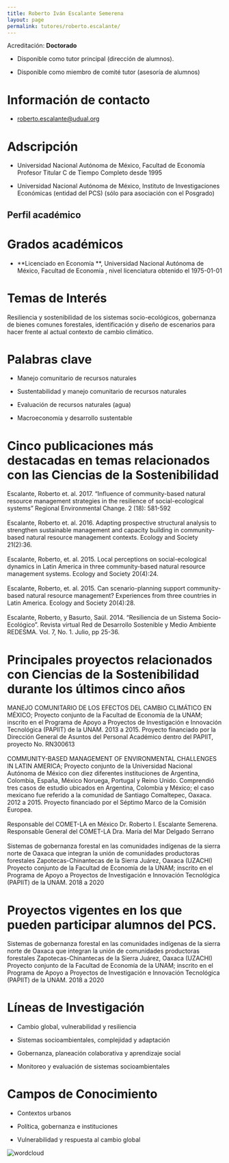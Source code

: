 ```yaml
---
title: Roberto Iván Escalante Semerena
layout: page
permalink: tutores/roberto.escalante/
---
```


Acreditación: **Doctorado**


 - Disponible como tutor principal (dirección de alumnos).


 - Disponible como miembro de comité tutor (asesoría de alumnos)





# Información de contacto

 - <roberto.escalante@udual.org>





# Adscripción


 - Universidad Nacional Autónoma de México, Facultad de Economía     Profesor Titular C de Tiempo Completo  desde 1995
 

 - Universidad Nacional Autónoma de México, Instituto de Investigaciones Económicas (entidad del PCS) (sólo para asociación con el Posgrado)  





## Perfil académico


# Grados académicos


 - **Licenciado en Economía **, Universidad Nacional Autónoma de México, Facultad de Economía , nivel licenciatura obtenido el 1975-01-01




# Temas de Interés

Resiliencia y sostenibilidad de los sistemas socio-ecológicos, gobernanza de bienes comunes forestales, identificación y diseño de escenarios para hacer frente al actual contexto de cambio climático.



# Palabras clave


 - Manejo comunitario de recursos naturales

 - Sustentabilidad y manejo comunitario de recursos naturales

 - Evaluación de recursos naturales (agua)

 - Macroeconomía y desarrollo sustentable




# Cinco publicaciones más destacadas en temas relacionados con las Ciencias de la Sostenibilidad

Escalante, Roberto et. al. 2017. “Influence of community-based natural resource management strategies in the resilience of social-ecological systems” Regional Environmental Change. 2 (18): 581-592<br /><br />Escalante, Roberto et. al. 2016. Adapting prospective structural analysis to strengthen sustainable management and capacity building in community-based natural resource management contexts. Ecology and Society 21(2):36. <br /><br />Escalante, Roberto, et. al. 2015. Local perceptions on social-ecological dynamics in Latin America in three community-based natural resource management systems. Ecology and Society 20(4):24. <br /><br />Escalante, Roberto, et. al. 2015. Can scenario-planning support community-based natural resource management? Experiences from three countries in Latin America. Ecology and Society 20(4):28.<br /><br />Escalante, Roberto, y Basurto, Saúl. 2014. “Resiliencia de un Sistema Socio-Ecológico”. Revista virtual Red de Desarrollo Sostenible y Medio Ambiente REDESMA. Vol. 7, No. 1. Julio, pp 25-36.




# Principales proyectos relacionados con Ciencias de la Sostenibilidad durante los últimos cinco años

MANEJO COMUNITARIO DE LOS EFECTOS DEL CAMBIO CLIMÁTICO EN MÉXICO; Proyecto conjunto de la Facultad de Economía de la UNAM; inscrito en el Programa de Apoyo a Proyectos de Investigación e Innovación Tecnológica (PAPIIT) de la UNAM. 2013 a 2015. Proyecto financiado por la Dirección General de Asuntos del Personal Académico dentro del PAPIIT, proyecto No. RN300613<br /><br />COMMUNITY-BASED MANAGEMENT OF ENVIRONMENTAL CHALLENGES IN LATIN AMERICA; Proyecto conjunto de la Universidad Nacional Autónoma de México con diez diferentes instituciones de Argentina, Colombia, España, México Noruega, Portugal y Reino Unido. Comprendió tres casos de estudio ubicados en Argentina, Colombia y México; el caso mexicano fue referido a la comunidad de Santiago Comaltepec, Oaxaca.  2012 a 2015. Proyecto financiado por el Séptimo Marco de la Comisión Europea.<br /><br />Responsable del COMET-LA en México Dr. Roberto I. Escalante Semerena. <br />Responsable General del COMET-LA Dra. María del Mar Delgado Serrano <br /><br />Sistemas de gobernanza forestal en las comunidades indígenas de la sierra norte de Oaxaca que integran la unión de comunidades productoras forestales Zapotecas-Chinantecas de la Sierra Juárez, Oaxaca (UZACHI) Proyecto conjunto de la Facultad de Economía de la UNAM; inscrito en el Programa de Apoyo a Proyectos de Investigación e Innovación Tecnológica (PAPIIT) de la UNAM. 2018 a 2020<br />




# Proyectos vigentes en los que pueden participar alumnos del PCS.

Sistemas de gobernanza forestal en las comunidades indígenas de la sierra norte de Oaxaca que integran la unión de comunidades productoras forestales Zapotecas-Chinantecas de la Sierra Juárez, Oaxaca (UZACHI) Proyecto conjunto de la Facultad de Economía de la UNAM; inscrito en el Programa de Apoyo a Proyectos de Investigación e Innovación Tecnológica (PAPIIT) de la UNAM. 2018 a 2020




# Líneas de Investigación


 - Cambio global, vulnerabilidad y resiliencia

 - Sistemas socioambientales, complejidad y adaptación

 - Gobernanza, planeación colaborativa y aprendizaje social

 - Monitoreo y evaluación de sistemas socioambientales





# Campos de Conocimiento

 - Contextos urbanos

 - Política, gobernanza e instituciones

 - Vulnerabilidad y respuesta al cambio global



![wordcloud](https://sostenibilidad.posgrado.unam.mx/media/perfil-academico/292/wordcloud.png)
